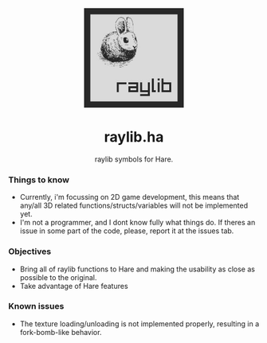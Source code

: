 <div align="center">
    <img width="200px" src="logo.jpg">
    <h1>raylib.ha</h1>
    <p>raylib symbols for Hare.</p>
</div>

### Things to know
- Currently, i'm focussing on 2D game development, this means that any/all 3D
  related functions/structs/variables will not be implemented yet.
- I'm not a programmer, and I dont know fully what things do. If theres an
  issue in some part of the code, please, report it at the issues tab.

### Objectives

- Bring all of raylib functions to Hare and making the usability as close as
possible to the original.
- Take advantage of Hare features

### Known issues
- The texture loading/unloading is not implemented properly, resulting in a fork-bomb-like behavior.
